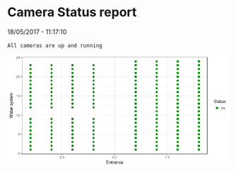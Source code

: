 Camera Status report
================
18/05/2017 - 11:17:10

    All cameras are up and running

![](camreport_files/figure-markdown_github/unnamed-chunk-2-1.png)
